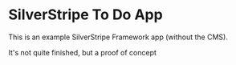 SilverStripe To Do App
======================

This is an example SilverStripe Framework app (without the CMS).

It's not quite finished, but a proof of concept

